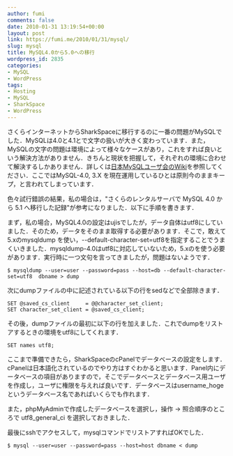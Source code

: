 ```yaml
---
author: fumi
comments: false
date: 2010-01-31 13:19:54+00:00
layout: post
link: https://fumi.me/2010/01/31/mysql/
slug: mysql
title: MySQL4.0から5.0への移行
wordpress_id: 2835
categories:
- MySQL
- WordPress
tags:
- Hosting
- MySQL
- SharkSpace
- WordPress
---
```


さくらインターネットからSharkSpaceに移行するのに一番の問題がMySQLでした．MySQLは4.0と4.1とで文字の扱いが大きく変わっています．また，MySQLの文字の問題は環境によって様々なケースがあり，これをすれば良いという解決方法がありません．きちんと現状を把握して，それぞれの環境に合わせて解決するしかありません．詳しくは[日本MySQLユーザ会のWiki](http://www.mysql.gr.jp/frame/modules/bwiki/?FAQ#content_1_40)を参照してください．ここではMySQL-4.0, 3.X を現在運用しているひとは原則今のままキープ，と言われてしまっています．




色々試行錯誤の結果，私の場合は，"さくらのレンタルサーバで MySQL 4.0 から 5.1 へ移行した記録"が参考になりました．以下に手順を書きます．




まず，私の場合，MySQL4.0の設定はujisでしたが，データ自体はutf8にしていました．そのため，データをそのまま取得する必要があります．そこで，敢えて5.xのmysqldump を使い，--default-character-set=utf8を指定することでうまくいきました．mysqldump-4.0はutf8に対応していないため，5.xのを使う必要があります．実行時に一つ文句を言ってきましたが，問題はないようです．



    
    
    $ mysqldump --user=user --password=pass --host=db --default-character-set=utf8  dbname > dump
    




次にdumpファイルの中に記述されている以下の行をsedなどで全部除きます．



    
    
    SET @saved_cs_client     = @@character_set_client;
    SET character_set_client = @saved_cs_client;
    




その後，dumpファイルの最初に以下の行を加えました．これでdumpをリストアするときの環境をutf8にしてくれます．




    
    
    SET names utf8;
    




ここまで準備できたら，SharkSpaceのcPanelでデータベースの設定をします．cPanelは日本語化されているのでやり方はすぐわかると思います．Panel内にデータベースの項目がありますので，そこでデータベースとデータベース用ユーザを作成し，ユーザに権限を与えれば良いです．データベースはusername_hogeというデータベース名であればいくらでも作れます．




また，phpMyAdminで作成したデータベースを選択し，操作 -> 照合順序のところで utf8_general_ci を選択しておきました．




最後にsshでアクセスして，mysqlコマンドでリストアすればOKでした．



    
    
    $ mysql --user=user --password=pass --host=host dbname < dump
    

